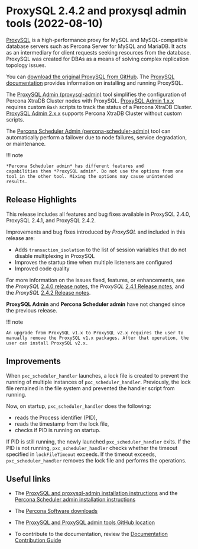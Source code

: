 # ProxySQL 2.4.2 and proxysql admin tools (2022-08-10)

[ProxySQL](https://proxysql.com/) is a high-performance proxy for MySQL and MySQL-compatible database servers such as Percona Server for MySQL and MariaDB. It acts as an intermediary for client requests seeking resources from the database. ProxySQL was created for DBAs as a means of solving complex replication topology issues. 

You can [download the original ProxySQL from GitHub](<https://github.com/sysown/proxysql/releases>). The [ProxySQL documentation](https://proxysql.com/documentation/) provides information on installing and running ProxySQL. 

The [ProxySQL Admin (proxysql-admin)](https://docs.percona.com/proxysql/v2-config.html) tool simplifies the configuration of Percona XtraDB Cluster nodes with ProxySQL. [ProxySQL Admin 1.x.x](https://docs.percona.com/proxysql/proxysql-v1.html) requires custom `Bash` scripts to track the status of a Percona XtraDB Cluster. [ProxySQL Admin 2.x.x](https://docs.percona.com/proxysql/psql-functions.html) supports Percona XtraDB Cluster without custom scripts.

The [Percona Scheduler Admin (percona-scheduler-admin)](https://docs.percona.com/proxysql/psa-scheduler.html) tool  can automatically perform a failover due to node failures, service degradation, or maintenance.

!!! note

    *Percona Scheduler admin* has different features and 
    capabilities then *ProxySQL admin*. Do not use the options from one 
    tool in the other tool. Mixing the options may cause unintended results.

## Release Highlights

This release includes all features and bug fixes available in ProxySQL 2.4.0, ProxySQL 2.4.1, and ProxySQL 2.4.2. 

Improvements and bug fixes introduced by *ProxySQL* and included in this release are:

* Adds `transaction_isolation` to the list of session variables that do not disable multiplexing in ProxySQL
* Improves the startup time when multiple listeners are configured
* Improved code quality 

For more information on the issues fixed, features, or enhancements, 
see the *ProxySQL* [2.4.0 release notes](<https://github.com/sysown/proxysql/releases/tag/v2.4.0>), the
*ProxySQL* [2.4.1 Release notes](https://github.com/sysown/proxysql/releases/tag/v2.4.1), and the *ProxySQL* [2.4.2 Release notes](https://github.com/sysown/proxysql/releases/tag/v2.4.2).


**ProxySQL Admin** and **Percona Scheduler admin** have not changed since the previous release.

!!! note 

    An upgrade from ProxySQL v1.x to ProxySQL v2.x requires the user to manually remove the ProxySQL v1.x packages. After that operation, the user can install ProxySQL v2.x.

## Improvements

When ``pxc_scheduler_handler`` launches, a lock file is created to prevent the running of multiple instances of ``pxc_scheduler_handler``. Previously, the lock file remained in the file system and prevented the handler script from running. 

Now, on startup, ``pxc_scheduler_handler`` does the following:

* reads the Process identifier (PID), 
* reads the timestamp from the lock file, 
* checks if PID is running on startup. 

If PID is still running, the newly launched ``pxc_scheduler_handler`` exits. If the PID is not running, ``pxc_scheduler_handler`` checks whether the timeout specified in `lockFileTimeout` exceeds. If the timeout exceeds, ``pxc_scheduler_handler`` removes the lock file and performs the operations. 

## Useful links

* The [ProxySQL and proxysql-admin installation instructions](https://docs.percona.com/proxysql/install-v2.html) and the [Percona 
  Scheduler admin installation instructions](https://docs.percona.com/proxysql/psa-build.html)

* The [Percona Software downloads](https://www.percona.com/downloads/)

* The [ProxySQL and ProxySQL admin tools GitHub location](https://github.com/percona/proxysql-admin-tool)

* To contribute to the documentation, review the [Documentation Contribution Guide](https://github.com/percona/proxysql-admin-tool-doc/blob/main/source/contributing.md)
